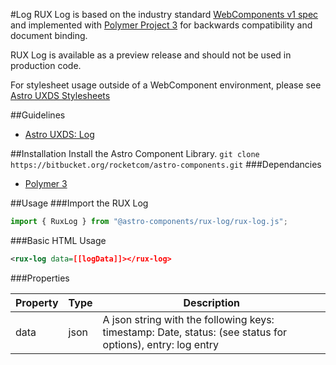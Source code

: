 #Log
RUX Log is based on the industry standard [WebComponents v1 spec](https://html.spec.whatwg.org/multipage/custom-elements.html) and implemented with [Polymer Project 3](https://www.polymer-project.org) for backwards compatibility and document binding.

RUX Log is available as a preview release and should not be used in production code.

For stylesheet usage outside of a WebComponent environment, please see [Astro UXDS Stylesheets](https://bitbucket.org/rocketcom/astro-styles)

##Guidelines

* [Astro UXDS: Log](http://www.astrouxds.com/library/log)

##Installation
Install the Astro Component Library.
`git clone https://bitbucket.org/rocketcom/astro-components.git`
###Dependancies

* [Polymer 3](https://www.polymer-project.com)

##Usage
###Import the RUX Log

```javascript
import { RuxLog } from "@astro-components/rux-log/rux-log.js";
```

###Basic HTML Usage

```xml
<rux-log data=[[logData]]></rux-log>
```

###Properties

| Property | Type | Description |
| -------- | ---- | ----------- |
| data | json | A json string with the following keys: timestamp: Date, status: (see status for options), entry: log entry |
